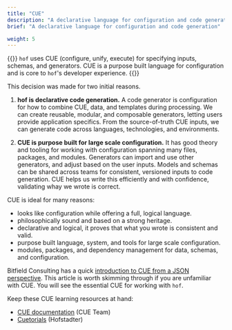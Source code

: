 ```yaml
---
title: "CUE"
description: "A declarative language for configuration and code generation"
brief: "A declarative language for configuration and code generation"

weight: 5
---
```


{{<lead>}}
`hof` uses CUE (configure, unify, execute) for specifying inputs, schemas, and generators.
CUE is a purpose built language for configuration and is core to	`hof`'s developer experience.
{{</lead>}}

This decision was made for two initial reasons.

1. __hof is declarative code generation.__
   A code generator is configuration for how to combine CUE, data, and templates during processing.
	 We can create reusable, modular, and composable generators, letting users provide application specifics.
	 From the source-of-truth CUE inputs, we can generate code across languages, technologies, and environments.

2. __CUE is purpose built for large scale configuration.__
   It has good theory and tooling for working with configuration spanning many files, packages, and modules.
	 Generators can import and use other generators, and adjust based on the user inputs.
	 Models and schemas can be shared across teams for consistent, versioned inputs to code generation.
	 CUE helps us write this efficiently and with confidence, validating whay we wrote is correct.

CUE is ideal for many reasons:

- looks like configuration while offering a full, logical language.
- philosophically sound and based on a strong heritage.
- declarative and logical, it proves that what you wrote is consistent and valid.
- purpose built language, system, and tools for large scale configuration.
- modules, packages, and dependency management for data, schemas, and configuration.


Bitfield Consulting has a quick
[introduction to CUE from a JSON perspective](https://bitfieldconsulting.com/golang/cuelang-exciting).
This article is worth skimming through if you are unfamiliar with CUE.
You will see the essential CUE for working with `hof`.

Keep these CUE learning resources at hand:

- [CUE documentation](https://cuelang.org) (CUE Team)
- [Cuetorials](https://cuetorials.com) (Hofstadter)

